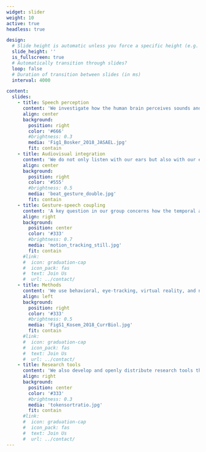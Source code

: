 ```yaml
---
widget: slider
weight: 10
active: true
headless: true

design:
  # Slide height is automatic unless you force a specific height (e.g. '400px')
  slide_height: ''
  is_fullscreen: true
  # Automatically transition through slides?
  loop: false
  # Duration of transition between slides (in ms)
  interval: 4000

content:
  slides:
    - title: Speech perception
      content: 'We investigate how the human brain perceives sounds and words from speech.'
      align: center
      background:
        position: right
        color: '#666'
        #brightness: 0.3
        media: 'Fig1_Bosker_2018_JASAEL.jpg'
        fit: contain
    - title: Audiovisual integration
      content: 'We do not only listen with our ears but also with our eyes, using lip movements, facial expressions, and hand gestures to perceive speech.'
      align: center
      background:
        position: right
        color: '#555'
        #brightness: 0.5
        media: 'beat_gesture_double.jpg'
        fit: contain
    - title: Gesture-speech coupling
      content: 'A key question in our group concerns how the temporal alignment between gesture and speech shapes what we hear.'
      align: right
      background:
        position: center
        color: '#333'
        #brightness: 0.7
        media: 'motion_tracking_still.jpg'
        fit: contain
      #link:
      #  icon: graduation-cap
      #  icon_pack: fas
      #  text: Join Us
      #  url: ../contact/
    - title: Methods
      content: 'We use behavioral, eye-tracking, virtual reality, and neuroimaging methods in our experiments.'
      align: left
      background:
        position: right
        color: '#333'
        #brightness: 0.5
        media: 'FigS1_Kosem_2018_CurrBiol.jpg'
        fit: contain
      #link:
      #  icon: graduation-cap
      #  icon_pack: fas
      #  text: Join Us
      #  url: ../contact/
    - title: Research tools
      content: 'We also develop and openly distribute research tools that support and speed up data collection, annotation, and analysis.'
      align: right
      background:
        position: center
        color: '#333'
        #brightness: 0.3
        media: 'tokensortratio.jpg'
        fit: contain
      #link:
      #  icon: graduation-cap
      #  icon_pack: fas
      #  text: Join Us
      #  url: ../contact/
---
```


